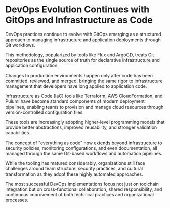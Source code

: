 # DevOps Evolution Continues with GitOps and Infrastructure as Code

DevOps practices continue to evolve with GitOps emerging as a structured approach to managing infrastructure and application deployments through Git workflows.

This methodology, popularized by tools like Flux and ArgoCD, treats Git repositories as the single source of truth for declarative infrastructure and application configuration.

Changes to production environments happen only after code has been committed, reviewed, and merged, bringing the same rigor to infrastructure management that developers have long applied to application code.

Infrastructure as Code (IaC) tools like Terraform, AWS CloudFormation, and Pulumi have become standard components of modern deployment pipelines, enabling teams to provision and manage cloud resources through version-controlled configuration files.

These tools are increasingly adopting higher-level programming models that provide better abstractions, improved reusability, and stronger validation capabilities.

The concept of "everything as code" now extends beyond infrastructure to security policies, monitoring configurations, and even documentation, all managed through the same Git-based workflows and automation pipelines.

While the tooling has matured considerably, organizations still face challenges around team structure, security practices, and cultural transformation as they adopt these highly automated approaches.

The most successful DevOps implementations focus not just on toolchain integration but on cross-functional collaboration, shared responsibility, and continuous improvement of both technical practices and organizational processes.